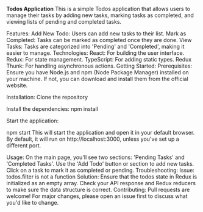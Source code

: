 <B>Todos Application</B>
This is a simple Todos application that allows users to manage their tasks by adding new tasks, marking tasks as completed, and viewing lists of pending and completed tasks.

Features:
Add New Todo: Users can add new tasks to their list.
Mark as Completed: Tasks can be marked as completed once they are done.
View Tasks: Tasks are categorized into 'Pending' and 'Completed', making it easier to manage.
Technologies:
React: For building the user interface.
Redux: For state management.
TypeScript: For adding static types.
Redux Thunk: For handling asynchronous actions.
Getting Started:
Prerequisites:
Ensure you have Node.js and npm (Node Package Manager) installed on your machine. If not, you can download and install them from the official website.

Installation:
Clone the repository

Install the dependencies:
npm install

Start the application:

npm start
This will start the application and open it in your default browser. By default, it will run on http://localhost:3000, unless you've set up a different port.

Usage:
On the main page, you'll see two sections: 'Pending Tasks' and 'Completed Tasks'.
Use the 'Add Todo' button or section to add new tasks.
Click on a task to mark it as completed or pending.
Troubleshooting:
Issue: todos.filter is not a function
Solution: Ensure that the todos state in Redux is initialized as an empty array. Check your API response and Redux reducers to make sure the data structure is correct.
Contributing:
Pull requests are welcome! For major changes, please open an issue first to discuss what you'd like to change.
